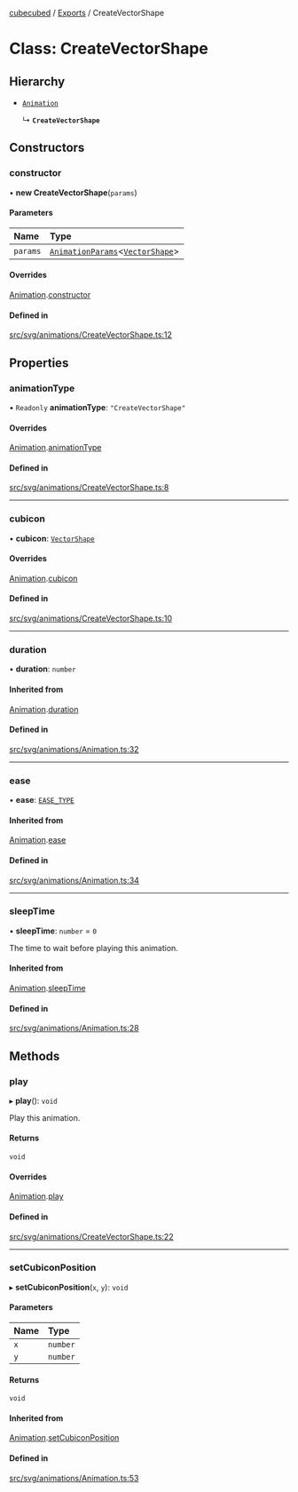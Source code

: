 [cubecubed](/reference/README.md) / [Exports](/reference/modules.md) / CreateVectorShape

# Class: CreateVectorShape

## Hierarchy

- [`Animation`](/reference/classes/Animation.md)

  ↳ **`CreateVectorShape`**

## Constructors

### constructor

• **new CreateVectorShape**(`params`)

#### Parameters

| Name | Type |
| :------ | :------ |
| `params` | [`AnimationParams`](/reference/interfaces/AnimationParams.md)<[`VectorShape`](/reference/classes/VectorShape.md)\> |

#### Overrides

[Animation](/reference/classes/Animation.md).[constructor](/reference/classes/Animation.md#constructor)

#### Defined in

[src/svg/animations/CreateVectorShape.ts:12](https://github.com/imaphatduc/cubecubed/blob/cb0c39f/src/svg/animations/CreateVectorShape.ts#L12)

## Properties

### animationType

• `Readonly` **animationType**: ``"CreateVectorShape"``

#### Overrides

[Animation](/reference/classes/Animation.md).[animationType](/reference/classes/Animation.md#animationtype)

#### Defined in

[src/svg/animations/CreateVectorShape.ts:8](https://github.com/imaphatduc/cubecubed/blob/cb0c39f/src/svg/animations/CreateVectorShape.ts#L8)

___

### cubicon

• **cubicon**: [`VectorShape`](/reference/classes/VectorShape.md)

#### Overrides

[Animation](/reference/classes/Animation.md).[cubicon](/reference/classes/Animation.md#cubicon)

#### Defined in

[src/svg/animations/CreateVectorShape.ts:10](https://github.com/imaphatduc/cubecubed/blob/cb0c39f/src/svg/animations/CreateVectorShape.ts#L10)

___

### duration

• **duration**: `number`

#### Inherited from

[Animation](/reference/classes/Animation.md).[duration](/reference/classes/Animation.md#duration)

#### Defined in

[src/svg/animations/Animation.ts:32](https://github.com/imaphatduc/cubecubed/blob/cb0c39f/src/svg/animations/Animation.ts#L32)

___

### ease

• **ease**: [`EASE_TYPE`](/reference/types/EASE_TYPE.md)

#### Inherited from

[Animation](/reference/classes/Animation.md).[ease](/reference/classes/Animation.md#ease)

#### Defined in

[src/svg/animations/Animation.ts:34](https://github.com/imaphatduc/cubecubed/blob/cb0c39f/src/svg/animations/Animation.ts#L34)

___

### sleepTime

• **sleepTime**: `number` = `0`

The time to wait before playing this animation.

#### Inherited from

[Animation](/reference/classes/Animation.md).[sleepTime](/reference/classes/Animation.md#sleeptime)

#### Defined in

[src/svg/animations/Animation.ts:28](https://github.com/imaphatduc/cubecubed/blob/cb0c39f/src/svg/animations/Animation.ts#L28)

## Methods

### play

▸ **play**(): `void`

Play this animation.

#### Returns

`void`

#### Overrides

[Animation](/reference/classes/Animation.md).[play](/reference/classes/Animation.md#play)

#### Defined in

[src/svg/animations/CreateVectorShape.ts:22](https://github.com/imaphatduc/cubecubed/blob/cb0c39f/src/svg/animations/CreateVectorShape.ts#L22)

___

### setCubiconPosition

▸ **setCubiconPosition**(`x`, `y`): `void`

#### Parameters

| Name | Type |
| :------ | :------ |
| `x` | `number` |
| `y` | `number` |

#### Returns

`void`

#### Inherited from

[Animation](/reference/classes/Animation.md).[setCubiconPosition](/reference/classes/Animation.md#setcubiconposition)

#### Defined in

[src/svg/animations/Animation.ts:53](https://github.com/imaphatduc/cubecubed/blob/cb0c39f/src/svg/animations/Animation.ts#L53)
